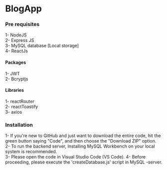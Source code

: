 # BlogApp

### Pre requisites
1- NodeJS  <br/>
2- Express JS <br/>
3- MySQL database [Local storage] <br/>
4- ReactJs

#### Packages 
1- JWT <br/>
2- Bcryptjs

#### Libraries
1- reactRouter <br/>
2- reactToastify <br/>
3- axios <br/>

### Installation
1- If you're new to GitHub and just want to download the entire code, hit the green button saying "Code", and then choose the "Download ZIP" option. <br/>
2- To run the backend server, Installing MySQL Workbench on your local system is recommended. <br/>
3- Please open the code in Visual Studio Code (VS Code).
4- Before proceeding, please execute the 'createDatabase.js' script in MySQL -server.
